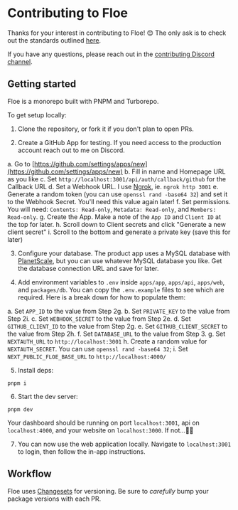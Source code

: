 # Contributing to Floe

Thanks for your interest in contributing to Floe! 😊 The only ask is to check out the standards outlined [here](https://www.contributor-covenant.org/version/1/4/code-of-conduct/).

If you have any questions, please reach out in the [contributing Discord channel](https://discord.gg/EHwDvBhKHk).

## Getting started

Floe is a monorepo built with PNPM and Turborepo.

To get setup locally:

1. Clone the repository, or fork it if you don't plan to open PRs.

2. Create a GitHub App for testing. If you need access to the production account reach out to me on Discord.

a. Go to [https://github.com/settings/apps/new](https://github.com/settings/apps/new)
b. Fill in name and Homepage URL as you like
c. Set `http://localhost:3001/api/auth/callback/github` for the Callback URL
d. Set a Webhook URL. I use [Ngrok](https://ngrok.com/), ie. `ngrok http 3001`
e. Generate a random token (you can use `openssl rand -base64 32`) and set it to the Webhook Secret. You'll need this value again later!
f. Set permissions. You will need: `Contents: Read-only`, `Metadata: Read-only`, and `Members: Read-only`.
g. Create the App. Make a note of the `App ID` and `Client ID` at the top for later.
h. Scroll down to Client secrets and click "Generate a new client secret"
i. Scroll to the bottom and generate a private key (save this for later)

3. Configure your database. The product app uses a MySQL database with [PlanetScale](https://planetscale.com/), but you can use whatever MySQL database you like. Get the database connection URL and save for later.

4. Add environment variables to `.env` inside `apps/app`, `apps/api`, `apps/web`, and `packages/db`. You can copy the `.env.example` files to see which are required. Here is a break down for how to populate them:

a. Set `APP_ID` to the value from Step 2g.
b. Set `PRIVATE_KEY` to the value from Step 2i.
c. Set `WEBHOOK_SECRET` to the value from Step 2e.
d. Set `GITHUB_CLIENT_ID` to the value from Step 2g.
e. Set `GITHUB_CLIENT_SECRET` to the value from Step 2h.
f. Set `DATABASE_URL` to the value from Step 3.
g. Set `NEXTAUTH_URL` to `http://localhost:3001`
h. Create a random value for `NEXTAUTH_SECRET`. You can use `openssl rand -base64 32`;
i. Set `NEXT_PUBLIC_FLOE_BASE_URL` to `http://localhost:4000/`

5. Install deps:

```
pnpm i
```

6. Start the dev server:

```
pnpm dev
```

Your dashboard should be running on port `localhost:3001`, api on `localhost:4000`, and your website on `localhost:3000`. If not...🤷‍♂️

7. You can now use the web application locally. Navigate to `localhost:3001` to login, then follow the in-app instructions.

## Workflow

Floe uses [Changesets](https://github.com/changesets/changesets) for versioning. Be sure to _carefully_ bump your package versions with each PR.
